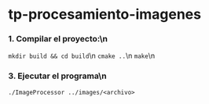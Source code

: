 # tp-procesamiento-imagenes

### 1. Compilar el proyecto:\n
`mkdir build && cd build`\n
`cmake ..`\n
`make`\n

### 3. Ejecutar el programa\n
`./ImageProcessor ../images/<archivo>
`
